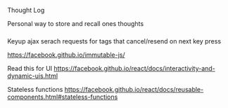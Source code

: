 Thought Log

Personal way to store and recall ones thoughts

###

Keyup ajax serach requests for tags that cancel/resend on next key press


https://facebook.github.io/immutable-js/

Read this for UI
https://facebook.github.io/react/docs/interactivity-and-dynamic-uis.html

Stateless functions
https://facebook.github.io/react/docs/reusable-components.html#stateless-functions

